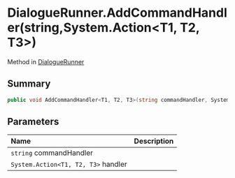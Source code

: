# DialogueRunner.AddCommandHandler(string,System.Action<T1, T2, T3>)

Method in [DialogueRunner](/api/csharp/yarn.unity.dialoguerunner.md)

## Summary



```csharp
public void AddCommandHandler<T1, T2, T3>(string commandHandler, System.Action<T1, T2, T3> handler)
```

## Parameters

|Name|Description|
|:---|:---|
|`string` commandHandler||
|`System.Action<T1, T2, T3>` handler||

